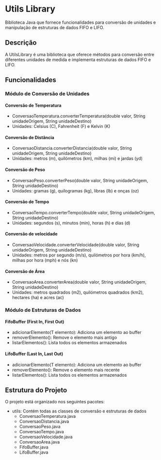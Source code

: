 # Utils Library
Biblioteca Java que fornece funcionalidades para conversão de unidades e manipulação de estruturas de dados FIFO e LIFO.

## Descrição
A UtilsLibrary é uma biblioteca que oferece métodos para conversão entre diferentes unidades de medida e implementa estruturas de dados FIFO e LIFO.

## Funcionalidades
### Módulo de Conversão de Unidades
#### Conversão de Temperatura
- ConversaoTemperatura.converterTemperatura(double valor, String unidadeOrigem, String unidadeDestino)
- Unidades: Celsius (C), Fahrenheit (F) e Kelvin (K)
#### Conversão de Distância
- ConversaoDistancia.converterDistancia(double valor, String unidadeOrigem, String unidadeDestino)
- Unidades: metros (m), quilómetros (km), milhas (mi) e jardas (yd)
#### Conversão de Peso
- ConversaoPeso.converterPeso(double valor, String unidadeOrigem, String unidadeDestino)
- Unidades: gramas (g), quilogramas (kg), libras (lb) e onças (oz)
#### Conversão de Tempo
- ConversaoTempo.converterTempo(double valor, String unidadeOrigem, String unidadeDestino)
- Unidades: segundos (s), minutos (min), horas (h) e dias (d)
#### Conversão de velocidade
- ConversaoVelocidade.converterVelocidade(double valor, String unidadeOrigem, String unidadeDestino)
- Unidades: metros por segundo (m/s), quilómetros por hora (km/h), milhas por hora (mph) e nós (kn)
#### Conversão de Área
- ConversaoArea.converterArea(double valor, String unidadeOrigem, String unidadeDestino)
- Unidades: metros quadrados (m2), quilómetros quadrados (km2), hectares (ha) e acres (ac)

### Módulo de Estruturas de Dados
#### FifoBuffer (First In, First Out)
- adicionarElemento(T elemento): Adiciona um elemento ao buffer
- removerElemento(): Remove o elemento mais antigo
- listarElementos(): Lista todos os elementos armazenados
#### LifoBuffer (Last In, Last Out)
- adicionarElemento(T elemento): Adiciona um elemento ao buffer
- removerElemento(): Remove o elemento mais recente
- listarElementos(): Lista todos os elementos armazenados

## Estrutura do Projeto
O projeto está organizado nos seguintes pacotes:
- utils: Contém todas as classes de conversão e estruturas de dados
  - ConversaoTemperatura.java
  - ConversaoDistancia.java
  - ConversaoPeso.java
  - ConversaoTempo.java
  - ConversaoVelocidade.java
  - ConversaoArea.java
  - FifoBuffer.java
  - LifoBuffer.java
